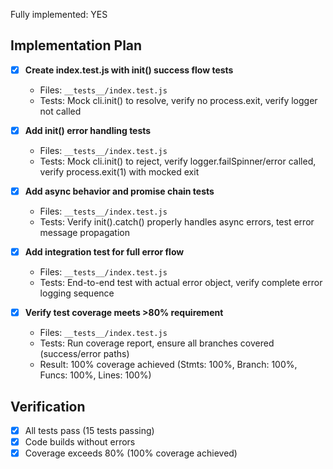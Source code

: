 Fully implemented: YES

## Implementation Plan

- [X] **Create index.test.js with init() success flow tests**
  - Files: `__tests__/index.test.js`
  - Tests: Mock cli.init() to resolve, verify no process.exit, verify logger not called

- [X] **Add init() error handling tests**
  - Files: `__tests__/index.test.js`
  - Tests: Mock cli.init() to reject, verify logger.failSpinner/error called, verify process.exit(1) with mocked exit

- [X] **Add async behavior and promise chain tests**
  - Files: `__tests__/index.test.js`
  - Tests: Verify init().catch() properly handles async errors, test error message propagation

- [X] **Add integration test for full error flow**
  - Files: `__tests__/index.test.js`
  - Tests: End-to-end test with actual error object, verify complete error logging sequence

- [X] **Verify test coverage meets >80% requirement**
  - Files: `__tests__/index.test.js`
  - Tests: Run coverage report, ensure all branches covered (success/error paths)
  - Result: 100% coverage achieved (Stmts: 100%, Branch: 100%, Funcs: 100%, Lines: 100%)

## Verification
- [X] All tests pass (15 tests passing)
- [X] Code builds without errors
- [X] Coverage exceeds 80% (100% coverage achieved)
